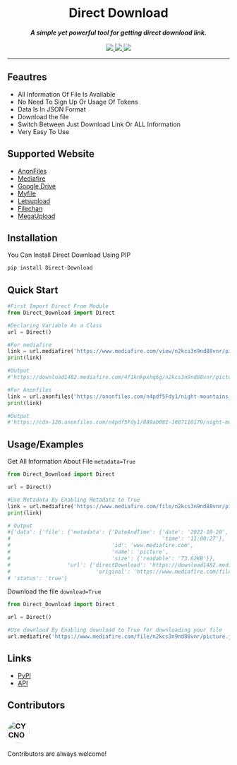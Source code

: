 <div align="center">
<h1 align="center">Direct Download</h1>
<strong><i>A simple yet powerful tool for getting direct download link.</i></strong>
<br>
<br>
<a href="https://www.python.org/">
<img src="https://img.shields.io/badge/MADE%20WITH-PYTHON-red?logoColor=red&logo=Python&style=for-the-badge">
</a>
<a href="https://pypi.org/project/Direct-Download/">
<img src="https://img.shields.io/badge/PYPI-V0.4-blue?logo=PyPI&style=for-the-badge">
</a>
<a href="https://github.com/CYCNO/DirectDownload/graphs/contributors">
<img src="https://img.shields.io/github/contributors/cycno/DirectDownload?style=for-the-badge&color=green&logo=GitHub">
</a>
</div>

---

## Feautres

 - All Information Of File Is Available
 - No Need To Sign Up Or Usage Of Tokens 
 - Data Is In JSON Format 
 - Download the file
 - Switch Between Just Download Link Or ALL Information
 - Very Easy To Use
 
 ## Supported Website

- [AnonFiles](https://anonfiles.com/)
- [Mediafire](https://mediafire.com/)
- [Google Drive](https://drive.google.com/)
- [Myfile](https://myfile.is/)
- [Letsupload](https://letsupload.cc/)
- [Filechan](https://filechan.org/)
- [MegaUpload](https://megaupload.nz/)

## Installation
You Can Install Direct Download Using PIP

```bash
pip install Direct-Download
```

## Quick Start

```py
#First Import Direct From Module
from Direct_Download import Direct

#Declaring Variable As a Class
url = Direct()

#For mediafire
link = url.mediafire('https://www.mediafire.com/view/n2kcs3n9nd88vnr/picture.jpeg/file')
print(link)

#Output
#'https://download1482.mediafire.com/4f1knkpxhq6g/n2kcs3n9nd88vnr/picture.jpeg'

#For Anonfiles
link = url.anonfiles('https://anonfiles.com/n4pdf5Fdy1/night-mountains-minimalist-8k-wo_1_jpeg')
print(link)

#Output
#'https://cdn-126.anonfiles.com/n4pdf5Fdy1/889ab081-1667110179/night-mountains-minimalist-8k-wo (1).jpeg'
```

## Usage/Examples
Get All Information About File `metadata=True`

```py
from Direct_Download import Direct

url = Direct()

#Use Metadata By Enabling Metadata to True
link = url.mediafire('https://www.mediafire.com/file/n2kcs3n9nd88vnr/picture.jpeg/file', metadata=True)
print(link)

# Output
#{'data': {'file': {'metadata': {'DateAndTime': {'date': '2022-10-20',
#                                                'time': '11:00:27'},
#                                'id': 'www.mediafire.com',
#                                'name': 'picture',
#                                'size': {'readable': '73.62KB'}},
#                  'url': {'directDownload': 'https://download1482.mediafire.com/h32ugeuxwitg/n2kcs3n9nd88vnr/picture.jpeg',
#                           'original': 'https://www.mediafire.com/file/n2kcs3n9nd88vnr/picture.jpeg/file'}}},
# 'status': 'true'}
```

Download the file `download=True`
```py
from Direct_Download import Direct

url = Direct()

#Use download By Enabling download to True for downloading your file 
url.mediafire('https://www.mediafire.com/file/n2kcs3n9nd88vnr/picture.jpeg/file', download=True)
```
## Links
- [PyPI](https://pypi.org/project/Direct-Download/)
- [API](https://github.com/CYCNO/Direct-Download-API)

## Contributors
### <a href="https://github.com/CYCNO"><img src="https://avatars.githubusercontent.com/u/90704569?v=4" alt="CYCNO" width="50" height="50" style="border-radius: 50%;"></a>

Contributors are always welcome!
